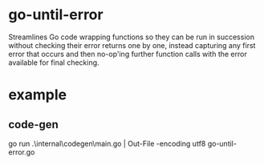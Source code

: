 # go-until-error
Streamlines Go code wrapping functions so they can be run in succession without checking their error returns one by one, instead capturing any first error that occurs and then no-op'ing further function calls with the error available for final checking.

# example



## code-gen

go run .\internal\codegen\main.go | Out-File -encoding utf8 go-until-error.go